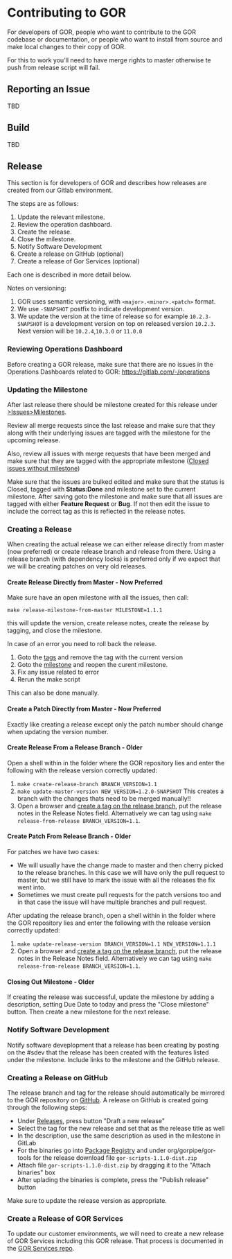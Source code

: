 # Contributing to GOR

For developers of GOR, people who want to contribute to the GOR codebase or documentation, or people who want to install from source and make local changes to their copy of GOR.

For this to work you'll need to have merge rights to master otherwise te push from release script will fail.

## Reporting an Issue
TBD

## Build
TBD

## Release

This section is for developers of GOR and describes how releases are created from our Gitlab environment.

The steps are as follows:

1. Update the relevant milestone.
2. Review the operation dashboard.
3. Create the release.
4. Close the milestone.
5. Notify Software Development
6. Create a release on GitHub (optional)
7. Create a release of Gor Services (optional)

Each one is described in more detail below.

Notes on versioning:  
1. GOR uses semantic versioning, with `<major>.<minor>.<patch>` format.  
2. We use `-SNAPSHOT` postfix to indicate development version.  
3. We update the version at the time of release so for example `10.2.3-SNAPSHOT` is a development version on top on released version `10.2.3`.  Next version will be `10.2.4`,`10.3.0` or `11.0.0`

### Reviewing Operations Dashboard

Before creating a GOR release, make sure that there are no issues in the Operations Dashboards related to GOR: https://gitlab.com/-/operations

### Updating the Milestone

After last release there should be milestone created for this release under [>Issues>Milestones](https://gitlab.com/wuxi-nextcode/wxnc-gor/gor/-/milestones).

Review all merge requests since the last release and make sure that they along with their underlying issues are tagged with the milestone for the upcoming release.

Also, review all issues with merge requests that have been merged and make sure that they are tagged with the appropriate milestone ([Closed issues without milestone](https://gitlab.com/wuxi-nextcode/wxnc-gor/gor/-/issues/?sort=created_date&state=closed&milestone_title=None&first_page_size=20))

Make sure that the issues are bulked edited and make sure that the status is Closed, tagged with **Status:Done** and milestone set to the current milestone. After saving goto the milestone and make sure that all issues are tagged with either **Feature Request** or **Bug**. If not then edit the issue to include the correct tag as this is reflected in the release notes.

### Creating a Release
When creating the actual release we can either release directly from master (now preferred) or create release branch and release from there.
Using a release branch (with dependency locks) is preferred only if we expect that we will be creating patches on very old releases.

#### Create Release Directly from Master - Now Preferred

Make sure have an open milestone with all the issues, then call:

`make release-milestone-from-master MILESTONE=1.1.1`

this will update the version, create release notes, create the release by tagging, and close the milestone.

In case of an error you need to roll back the release.
  1. Goto the [tags](https://gitlab.com/wuxi-nextcode/wxnc-gor/gor/-/tags) and remove the tag with the current version
  2. Goto the [milestone](https://gitlab.com/wuxi-nextcode/wxnc-gor/gor/-/milestones?sort=due_date_desc&state=closed) and reopen the curent milestone.
  3. Fix any issue related to error
  4. Rerun the make script
     
This can also be done manually.

#### Create a Patch Directly from Master - Now Preferred

Exactly like creating a release except only the patch number should change when updating the version number.

#### Create Release From a Release Branch - Older

Open a shell within in the folder where the GOR repository lies and enter the following with the release version correctly updated:

1. `make create-release-branch BRANCH_VERSION=1.1`
2. `make update-master-version NEW_VERSION=1.2.0-SNAPSHOT`  This creates a branch with the changes thats need to be merged manually!!
3. Open a browser and [create a tag on the release branch](https://gitlab.com/wuxi-nextcode/wxnc-gor/gor/-/tags), put the release notes in the Release Notes field.  Alternatively we can tag using  `make release-from-release BRANCH_VERSION=1.1`.

#### Create Patch From Release Branch - Older

For patches we have two cases:
- We will usually have the change made to master and then cherry picked to the release branches.  In this case we will have only the pull request to master, but we still have to mark the issue with all the releases the fix went into.
- Sometimes we must create pull requests for the patch versions too and in that case the issue will have multiple branches and pull request.

After updating the release branch, open a shell within in the folder where the GOR repository lies and enter the following with the release version correctly updated:

1. `make update-release-version BRANCH_VERSION=1.1 NEW_VERSION=1.1.1`
2. Open a browser and [create a tag on the release branch](https://gitlab.com/wuxi-nextcode/wxnc-gor/gor/-/tags), put the release notes in the Release Notes field.  Alternatively we can tag using  `make release-from-release BRANCH_VERSION=1.1`.

#### Closing Out Milestone - Older

If creating the release was successful, update the milestone by adding a description, setting Due Date to today and press the "Close milestone" button. Then create a new milestone for the next release.

### Notify Software Development

Notify software deveplopment that a release has been creating by posting on the #sdev that the release has been created with the features listed under the milestone. Include links to the milestone and the GitHub release.

### Creating a Release on GitHub

The release branch and tag for the release should automatically be mirrored to the GOR repository on [GitHub](https://github.com/gorpipe/gor). A release on GitHub is created going through the following steps:

- Under [Releases](https://github.com/gorpipe/gor/releases), press button "Draft a new release"
- Select the tag for the new release and set that as the release title as well
- In the description, use the same description as used in the milestone in GitLab
- For the binaries go into [Package Registry](https://gitlab.com/wuxi-nextcode/wxnc-gor/gor/-/packages) and under org/gorpipe/gor-tools for the release download file `gor-scripts-1.1.0-dist.zip`
- Attach file `gor-scripts-1.1.0-dist.zip` by dragging it to the "Attach binaries" box
- After uplading the binaries is complete, press the "Publish release" button

Make sure to update the release version as appropriate.

### Create a Release of GOR Services

To update our customer environments, we will need to create a new release of GOR Services including this GOR release. That process is documented in the [GOR Services repo](https://gitlab.com/wuxi-nextcode/wxnc-gor/gor-services/-/blob/master/CONTRIBUTING.md).

